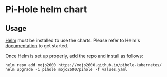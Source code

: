 # Pi-Hole helm chart

## Usage

[Helm](https://helm.sh) must be installed to use the charts.
Please refer to Helm's [documentation](https://helm.sh/docs/) to get started.

Once Helm is set up properly, add the repo and install as follows:

```console
helm repo add mojo2600 https://mojo2600.github.io/pihole-kubernetes/
helm upgrade -i pihole mojo2600/pihole -f values.yaml
```

